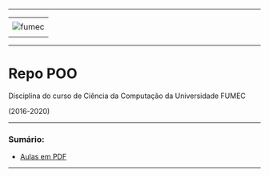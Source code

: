 -----

<div align="center">
    <table>
        <tr>
         <td align="center"></td>
        </tr> 
        <tr>
            <td>
                <img alt="fumec" src="https://joaopauloaramuni.github.io/image/fumec-logo.jpg?raw=true"/>
            </td>
        </tr>
        <tr>
            <td align="center"></td>
        </tr> 
    </table>
</div>

-----

# Repo POO

Disciplina do curso de Ciência da Computação da Universidade FUMEC

(2016-2020)

-----

### Sumário:
- [Aulas em PDF](https://github.com/joaopauloaramuni/poo/tree/main/PDF)

-----
